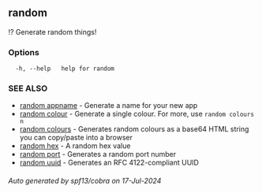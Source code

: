 ## random

⁉️ Generate random things!

### Options

```
  -h, --help   help for random
```

### SEE ALSO

* [random appname](random_appname.md)	 - Generate a name for your new app
* [random colour](random_colour.md)	 - Generate a single colour. For more, use `random colours n`
* [random colours](random_colours.md)	 - Generates random colours as a base64 HTML string you can copy/paste into a browser
* [random hex](random_hex.md)	 - A random hex value
* [random port](random_port.md)	 - Generates a random port number
* [random uuid](random_uuid.md)	 - Generates an RFC 4122-compliant UUID

###### Auto generated by spf13/cobra on 17-Jul-2024
